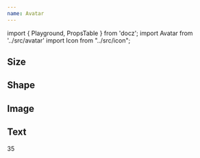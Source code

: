 ```yaml
---
name: Avatar
---
```


import { Playground, PropsTable } from 'docz';
import Avatar from '../src/avatar'
import Icon from "../src/icon";

## Size

<Playground>
  <Avatar size='small' icon='weixin' bordered />
  <Avatar icon='weixin' bordered />
  <Avatar size='large' icon='weixin' bordered />
</Playground>

## Shape

<Playground>
  <Avatar shape='circle' icon='weixin' bordered />
  <Avatar shape='square' icon='weixin' bordered />
</Playground>


## Image

<Playground>
  <Avatar  src='https://img.yzcdn.cn/public_files/2018/02/01/5df3bb4b640ddc5efae915b7af90a243.png' />
</Playground>


## Text

<Playground>
  <Avatar bordered>35</Avatar>
</Playground>